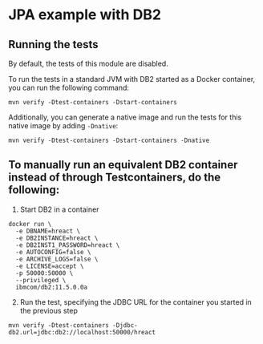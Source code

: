 # JPA example with DB2

## Running the tests

By default, the tests of this module are disabled.

To run the tests in a standard JVM with DB2 started as a Docker container, you can run the following command:

```
mvn verify -Dtest-containers -Dstart-containers
```

Additionally, you can generate a native image and run the tests for this native image by adding `-Dnative`:

```
mvn verify -Dtest-containers -Dstart-containers -Dnative
```

## To manually run an equivalent DB2 container instead of through Testcontainers, do the following:

1. Start DB2 in a container

```
docker run \
  -e DBNAME=hreact \
  -e DB2INSTANCE=hreact \
  -e DB2INST1_PASSWORD=hreact \
  -e AUTOCONFIG=false \
  -e ARCHIVE_LOGS=false \
  -e LICENSE=accept \
  -p 50000:50000 \
  --privileged \
  ibmcom/db2:11.5.0.0a
```

2. Run the test, specifying the JDBC URL for the container you started in the previous step

```
mvn verify -Dtest-containers -Djdbc-db2.url=jdbc:db2://localhost:50000/hreact
```
